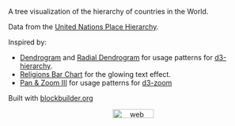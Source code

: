 A tree visualization of the hierarchy of countries in the World.

Data from the [United Nations Place Hierarchy](https://github.com/curran/data/tree/gh-pages/un/placeHierarchy).

Inspired by:

 * [Dendrogram](http://bl.ocks.org/mbostock/ff91c1558bc570b08539547ccc90050b) and [Radial Dendrogram](http://bl.ocks.org/mbostock/4739610f6d96aaad2fb1e78a72b385ab) for usage patterns for [d3-hierarchy](https://github.com/d3/d3-hierarchy).
 * [Religions Bar Chart](http://bl.ocks.org/curran/4df29e2f8c6e20ed2baf) for the glowing text effect.
 * [Pan & Zoom III](http://bl.ocks.org/mbostock/4e3925cdc804db257a86fdef3a032a45) for usage patterns for [d3-zoom](https://github.com/d3/d3-zoom)

Built with [blockbuilder.org](http://blockbuilder.org)

<!-- Start of SimpleHitCounter Code -->
<div align="center"><a href="http://www.simplehitcounter.com" target="_blank"><img src="http://simplehitcounter.com/hit.php?uid=2130455&f=16777215&b=0" border="0" height="18" width="83" alt="web counter"></a></div>
<!-- End of SimpleHitCounter Code -->
